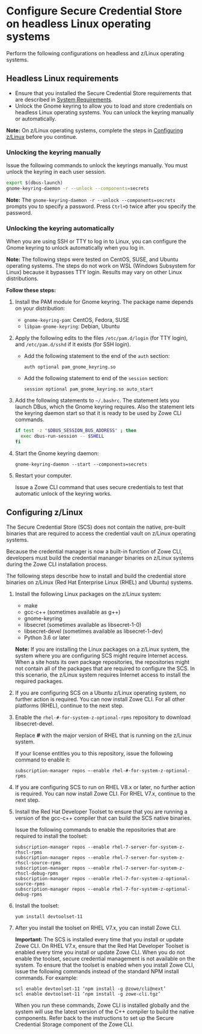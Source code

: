 # Configure Secure Credential Store on headless Linux operating systems

Perform the following configurations on headless and z/Linux operating systems.

## Headless Linux requirements

- Ensure that you installed the Secure Credential Store requirements that are described in [System Requirements](../user-guide/systemrequirements-cli.md).
- Unlock the Gnome keyring to allow you to load and store credentials on headless Linux operating systems. You can unlock the keyring manually or automatically.

**Note:** On z/Linux operating systems, complete the steps in [Configuring z/Linux](#configuring-zlinux) before you continue.  

### Unlocking the keyring manually

Issue the following commands to unlock the keyrings manually. You must unlock the keyring in each user session.

```bash
export $(dbus-launch)
gnome-keyring-daemon -r --unlock --components=secrets
```

**Note:** The `gnome-keyring-daemon -r --unlock --components=secrets` prompts you to specify a password. Press `Ctrl+D` twice after you specify the password. 

### Unlocking the keyring automatically

When you are using SSH or TTY to log in to Linux, you can configure the Gnome keyring to unlock automatically when you log in.

**Note:** The following steps were tested on CentOS, SUSE, and Ubuntu operating systems. The steps do not work on WSL (Windows Subsystem for Linux) because it bypasses TTY login. Results may vary on other Linux distributions. 

**Follow these steps:**

1. Install the PAM module for Gnome keyring. The package name depends on your distribution:

    - `gnome-keyring-pam`: CentOS, Fedora, SUSE
    - `libpam-gnome-keyring`: Debian, Ubuntu

2. Apply the following edits to the files `/etc/pam.d/login` (for TTY login), and `/etc/pam.d/sshd` if it exists (for SSH login).

    - Add the following statement to the end of the `auth` section:
    
        ```
        auth optional pam_gnome_keyring.so
        ```

    - Add the following statement to end of the `session` section:
    
        ```
        session optional pam_gnome_keyring.so auto_start
        ```

3. Add the following statements to `~/.bashrc`. The statement lets you launch DBus, which the Gnome keyring requires. Also the statement lets the keyring daemon start so that it is ready to be used by Zowe CLI commands.
    ```bash
    if test -z "$DBUS_SESSION_BUS_ADDRESS" ; then
      exec dbus-run-session -- $SHELL
    fi
    ```

4. Start the Gnome keyring daemon:
    ```
    gnome-keyring-daemon --start --components=secrets
    ```

5. Restart your computer.

    Issue a Zowe CLI command that uses secure credentials to test that automatic unlock of the keyring works.

## Configuring z/Linux

The Secure Credential Store (SCS) does not contain the  native, pre-built binaries that are required to access the credential vault on z/Linux operating systems.

Because the credential manager is now a built-in function of Zowe CLI, developers must build the credential mananger binaries on z/Linux systems during the Zowe CLI installation process.

The following steps describe how to install and build the credential store binaries on z/Linux (Red Hat Enterprise Linux (RHEL) and Ubuntu) systems.

1. Install the following Linux packages on the z/Linux system:
    - make
    - gcc-c++ (sometimes available as g++)
    - gnome-keyring
    - libsecret (sometimes available as libsecret-1-0)
    - libsecret-devel (sometimes available as libsecret-1-dev)
    - Python 3.6 or later

    **Note:** If you are installing the Linux packages on a z/Linux system, the system where you are configuring SCS might require Internet access. When a site hosts its own package repositories, the repositories might not contain all of the packages that are required to configure the SCS. In this scenario, the z/Linux system requires Internet access to install the required packages.

2. If you are configuring SCS on a Ubuntu z/Linux operating system, no further action is required. You can now install Zowe CLI. For all other platforms (RHEL), continue to the next step.

3. Enable the `rhel-#-for-system-z-optional-rpms` repository to download libsecret-devel.

    Replace ***#*** with the major version of RHEL that is running on the z/Linux system.

    If your license entitles you to this repository, issue the following command to enable it:
    
    ```
    subscription-manager repos —-enable rhel-#-for-system-z-optional-rpms
    ```

4. If you are configuring SCS to run on RHEL V8.x or later, no further action is required. You can now install Zowe CLI. For RHEL V7.x, continue to the next step.
5. Install the Red Hat Developer Toolset to ensure that you are running a version of the gcc-c++ compiler that can build the SCS native binaries.
    
    Issue the following commands to enable the repositories that are required to install the toolset:
    ```
    subscription-manager repos --enable rhel-7-server-for-system-z-rhscl-rpms
    subscription-manager repos --enable rhel-7-server-for-system-z-rhscl-source-rpms
    subscription-manager repos --enable rhel-7-server-for-system-z-rhscl-debug-rpms
    subscription-manager repos --enable rhel-7-for-system-z-optional-source-rpms
    subscription-manager repos --enable rhel-7-for-system-z-optional-debug-rpms
    ```
6. Install the toolset:
    ```
    yum install devtoolset-11
    ```
7. After you install the toolset on RHEL V7.x, you can install Zowe CLI.

    **Important:** The SCS is installed every time that you install or update Zowe CLI. On RHEL V7.x, ensure that the Red Hat Developer Toolset is enabled every time you install or update Zowe CLI. When you do not enable the toolset, secure credential management is not available on the system. To ensure that the toolset is enabled when you install Zowe CLI, issue the following commands instead of the standard NPM install commands. For example:
    ```
    scl enable devtoolset-11 ‘npm install -g @zowe/cli@next’
    scl enable devtoolset-11 ‘npm install -g zowe-cli.tgz’
    ```
    When you run these commands, Zowe CLI is installed globally and the system will use the latest version of the C++ compiler to build the native components. Refer back to the instructions to set up the Secure Credential Storage component of the Zowe CLI.